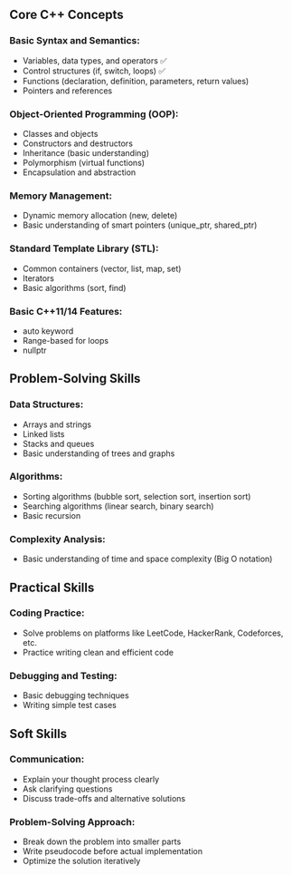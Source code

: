 ## Core C++ Concepts

### Basic Syntax and Semantics:
- Variables, data types, and operators ✅
- Control structures (if, switch, loops) ✅
- Functions (declaration, definition, parameters, return values)
- Pointers and references

### Object-Oriented Programming (OOP):
- Classes and objects
- Constructors and destructors
- Inheritance (basic understanding)
- Polymorphism (virtual functions)
- Encapsulation and abstraction

### Memory Management:
- Dynamic memory allocation (new, delete)
- Basic understanding of smart pointers (unique_ptr, shared_ptr)

### Standard Template Library (STL):
- Common containers (vector, list, map, set)
- Iterators
- Basic algorithms (sort, find)

### Basic C++11/14 Features:
- auto keyword
- Range-based for loops
- nullptr

## Problem-Solving Skills

### Data Structures:
- Arrays and strings
- Linked lists
- Stacks and queues
- Basic understanding of trees and graphs

### Algorithms:
- Sorting algorithms (bubble sort, selection sort, insertion sort)
- Searching algorithms (linear search, binary search)
- Basic recursion

### Complexity Analysis:
- Basic understanding of time and space complexity (Big O notation)

## Practical Skills

### Coding Practice:
- Solve problems on platforms like LeetCode, HackerRank, Codeforces, etc.
- Practice writing clean and efficient code

### Debugging and Testing:
- Basic debugging techniques
- Writing simple test cases

## Soft Skills

### Communication:
- Explain your thought process clearly
- Ask clarifying questions
- Discuss trade-offs and alternative solutions

### Problem-Solving Approach:
- Break down the problem into smaller parts
- Write pseudocode before actual implementation
- Optimize the solution iteratively

